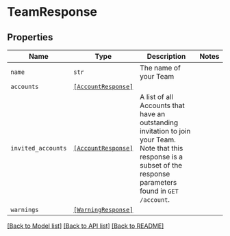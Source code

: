 # TeamResponse



## Properties

| Name | Type | Description | Notes |
| ---- | ---- | ----------- | ----- |
| `name` | ```str``` |  The name of your Team  |  |
| `accounts` | [```[AccountResponse]```](AccountResponse.md) |    |  |
| `invited_accounts` | [```[AccountResponse]```](AccountResponse.md) |  A list of all Accounts that have an outstanding invitation to join your Team. Note that this response is a subset of the response parameters found in `GET /account`.  |  |
| `warnings` | [```[WarningResponse]```](WarningResponse.md) |    |  |


[[Back to Model list]](../README.md#documentation-for-models) [[Back to API list]](../README.md#documentation-for-api-endpoints) [[Back to README]](../README.md)


